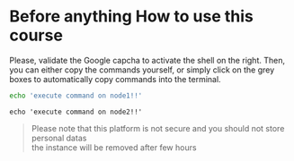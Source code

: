 # Before anything How to use this course

Please, validate the Google capcha to activate the shell on the right.
Then, you can either copy the commands yourself, or simply click on the grey boxes to automatically copy commands into the terminal.

```bash
echo 'execute command on node1!!'
```

```.term2
echo 'execute command on node2!!'
```

> Please note that this platform is not secure and you should not store personal datas<br>
> the instance will be removed after few hours
